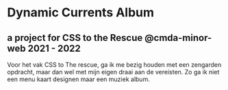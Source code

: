 # Dynamic Currents Album 
## a project for CSS to the Rescue @cmda-minor-web 2021 - 2022

Voor het vak CSS to The rescue, ga ik me bezig houden met een zengarden opdracht, maar dan wel met mijn eigen draai aan de vereisten. Zo ga ik niet een menu kaart designen maar een muziek album.
